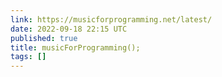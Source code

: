 ```yaml
---
link: https://musicforprogramming.net/latest/
date: 2022-09-18 22:15 UTC
published: true
title: musicForProgramming();
tags: []
---
```



